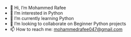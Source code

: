 - 👋 Hi, I’m Mohammed Rafee
- 👀 I’m interested in Python
- 🌱 I’m currently learning Python
- 💞️ I’m looking to collaborate on Beginner Python projects
- 📫 How to reach me: mohammedrafee047@gmail.com

<!---
Ryas335/Ryas335 is a ✨ special ✨ repository because its `README.md` (this file) appears on your GitHub profile.
You can click the Preview link to take a look at your changes.
--->
